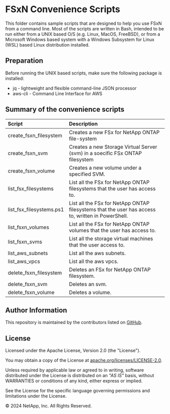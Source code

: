 # FSxN Convenience Scripts
This folder contains sample scripts that are designed to help you use FSxN from
a command line. Most of the scripts are written in Bash, intended to be run either from
a UNIX based O/S (e.g. Linux, MacOS, FreeBSD), or from a Microsoft Windows based system with a
Windows Subsystem for Linux (WSL) based Linux distribution installed.

## Preparation
Before running the UNIX based scripts, make sure the following package is installed:

* jq  - lightweight and flexible command-line JSON processor
* aws-cli - Command Line Interface for AWS

## Summary of the convenience scripts

| Script                  | Description     |
|:------------------------|:----------------|
|create_fsxn_filesystem   | Creates a new FSx for NetApp ONTAP file-system |
|create_fsxn_svm          | Creates a new Storage Virtual Server (svm) in a soecific FSx ONTAP filesystem |
|create_fsxn_volume       | Creates a new volume under a specified SVM. |
|list_fsx_filesystems     | List all the FSx for NetApp ONTAP filesystems that the user has access to. |
|list_fsx_filesystems.ps1 | List all the FSx for NetApp ONTAP filesystems that the user has access to, written in PowerShell. |
|list_fsxn_volumes        | List all the FSx for NetApp ONTAP volumes that the user has access to. |
|list_fsxn_svms           | List all the storage virtual machines that the user access to. |
|list_aws_subnets         | List all the aws subnets. |
|list_aws_vpcs            | List all the aws vpcs. |
|delete_fsxn_filesystem   | Deletes an FSx for NetApp ONTAP filesystem. |
|delete_fsxn_svm          | Deletes an svm. |
|delete_fsxn_volume       | Deletes a volume. |


## Author Information

This repository is maintained by the contributors listed on [GitHub](https://github.com/NetApp/FSx-ONTAP-samples-scripts/graphs/contributors).

## License

Licensed under the Apache License, Version 2.0 (the "License").

You may obtain a copy of the License at [apache.org/licenses/LICENSE-2.0](http://www.apache.org/licenses/LICENSE-2.0).

Unless required by applicable law or agreed to in writing, software distributed under the License is distributed on an _"AS IS"_ basis, without WARRANTIES or conditions of any kind, either express or implied.

See the License for the specific language governing permissions and limitations under the License.

© 2024 NetApp, Inc. All Rights Reserved.
